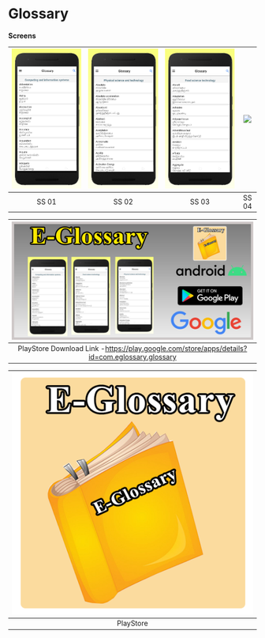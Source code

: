 # Glossary

**Screens**

| ![](demo/ss1.jpg) | ![](demo/ss2.jpg) | ![](demo/ss3.jpg) | ![](demo/ss4.jpg) | 
| :-------------: | :-------------:  | :-------------:  | :-------------:  | 
|     SS 01     |    SS 02   |    SS 03     |     SS 04       | 


| ![](demo/Grapic%20Screen.jpg) |
| :-------------: | 
| PlayStore Download Link -https://play.google.com/store/apps/details?id=com.eglossary.glossary |   

| ![](demo/PlayStore%20Icon.png) |
| :-------------: | 
|     PlayStore     |   
